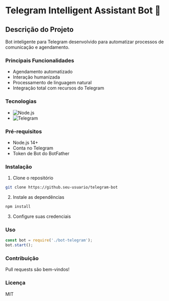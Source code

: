 # Telegram Intelligent Assistant Bot 🤖

## Descrição do Projeto

Bot inteligente para Telegram desenvolvido para automatizar processos de comunicação e agendamento.

### Principais Funcionalidades

- Agendamento automatizado
- Interação humanizada
- Processamento de linguagem natural
- Integração total com recursos do Telegram

### Tecnologias

- ![Node.js](https://img.shields.io/badge/Node.js-339933?style=for-the-badge&logo=nodedotjs&logoColor=white)
- ![Telegram](https://img.shields.io/badge/Telegram-2CA5E0?style=for-the-badge&logo=telegram&logoColor=white)

### Pré-requisitos

- Node.js 14+
- Conta no Telegram
- Token de Bot do BotFather

### Instalação

1. Clone o repositório
```bash
git clone https://github.seu-usuario/telegram-bot
```

2. Instale as dependências
```bash
npm install
```

3. Configure suas credenciais

### Uso

```javascript
const bot = require('./bot-telegram');
bot.start();
```

### Contribuição

Pull requests são bem-vindos!

### Licença

MIT
```
